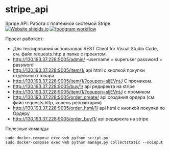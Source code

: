 # stripe_api
Spripe API. Работа с платежной системой Stripe.<br>
[![Website shields.io](https://img.shields.io/website-up-down-green-red/http/shields.io.svg)](http://130.193.37.228:9005/item/1/)
[![foodgram workflow](https://github.com/zomini/stripe_api/actions/workflows/main.yml/badge.svg)](https://github.com/zomini/zomini/stripe_api/actions/workflows/main.yml)

Проект работает: <br>
- Для тестирования использовал REST Client for Visual Studio Code, см. файл requests.http в папке с проектом.
- http://130.193.37.228:9005/admin/ -username = superuser password = password
- http://130.193.37.228:9005/item/1/ api html с кнопкой покупки отдельного товара.
- http://130.193.37.228:9005/item/1/?coupon=sljEVntJ С промиком.
- http://130.193.37.228:9005/buy/1/ api редиректа на stripe
- http://130.193.37.228:9005/item/1/?coupon=sljEVntJ c промиком
- http://130.193.37.228:9005/order_create/ api создания ордера (см. файл requests.http, корень репозитария)
- http://130.193.37.228:9005/order_html/1/ api html с кнопкой покупки по Ордеру 
- http://130.193.37.228:9005/order_buy/1/ api редиректа на stripe

Полезные команды:
```
sudo docker-compose exec web python script.py
sudo docker-compose exec web python manage.py collectstatic --noinput 
```